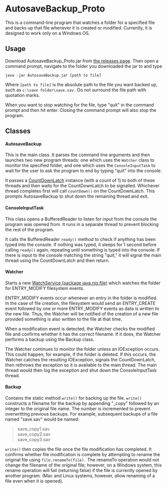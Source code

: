 # AutosaveBackup_Proto #
This is a command-line program that watches a folder for a specified file and backs up that file whenever it is created or modified. Currently, it is designed to work only on a Windows OS.

## Usage ##
Download AutosaveBackup_Proto.jar from [the releases page](https://github.com/joncros/AutosaveBackup_Proto/releases "releases").
Then open a command prompt, navigate to the folder you downloaded the jar to and type

`java -jar AutosaveBackup.jar [path to file]`

Where `[path to file]` is the absolute path to the file you want backed up, such as `c:\save folder\save.sav.` Do not surround the file path with quotation marks.

When you want to stop watching for the file, type "quit" in the command prompt and then hit enter. Closing the command prompt will also stop the program.

## Classes ##

#### AutosaveBackup ####
This is the main class. It parses the command line arguments and then launches two new program threads: one which uses the `Watcher` class to monitor the specified folder, and one which uses the `ConsoleInputTask` to wait for the user to ask the program to end by typing "quit" into the console.

It passes a [CountDownLatch](https://docs.oracle.com/javase/8/docs/api/java/util/concurrent/CountDownLatch.html "CountDownLatch") instance (with a count of 1) to both of these threads and then waits for the CountDownLatch to be signalled. Whichever thread completes first will call `countDown()` on the CountDownLatch. This prompts AutosaveBackup to shut down the remaining thread and exit.

#### ConsoleInputTask ####
This class opens a BufferedReader to listen for input from the console the program was opened from. It runs in a separate thread to prevent blocking the rest of the program. 

It calls the BufferedReader `ready()` method to check if anything has been typed into the console. If nothing was typed, it sleeps for 1 second before calling `ready()` again, repeating until something is typed into the console. If there is input to the console matching the string "quit," it will signal the main thread using the CountDownLatch and then return.

#### Watcher ####
Starts a new [WatchService (package java.nio.file)](https://docs.oracle.com/javase/8/docs/api/java/nio/file/WatchService.html "WatchService") which watches the folder for ENTRY_MODIFY filesystem events. 

ENTRY_MODIFY events occur whenever an entry in the folder is modified. In the case of file creation, the filesystem would send an ENTRY_CREATE event followed by one or more ENTRY_MODIFY events as data is written to the new file. Thus, the Watcher will be notified of the creation of a new file provided something is also written to the file at that time.

When a modification event is detected, the Watcher checks the modified file and confirms whether it has the correct filename. If it does, the Watcher performs a backup using the Backup class.

The Watcher continues to monitor the folder unless an IOException occurs. This could happen, for example, if the folder is deleted. If this occurs, the Watcher catches the resulting IOException, signals the CountDownLatch, then rethrows the exception so it is available to the main thread. The main thread would then log the exception and shut down the ConsoleInputTask thread.

#### Backup ####
Contains the static method `write()` for backing up the file. `write()` constructs a filename for the backup by appending "_copy" followed by an integer to the original file name. The number is incremented to prevent overwritting previous backups. For example, subsequent backups of a file named "save.sav" would be named:
> save_copy1.sav\
> save_copy2.sav\
> save_copy3.sav

`write()` then copies the file once the file modification has completed. It confirms whether file modification is complete by attempting to rename the original file using `file.renameTo(file).` The renameTo operation would not change the filename of the original file; however, on a Windows system, this rename operation will fail (returning false) if the file is currently opened by another program. (Mac and Linux systems, however, allow renaming of a file even when it is opened).
